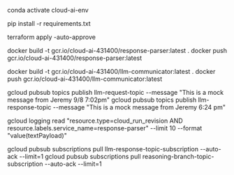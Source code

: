 conda activate cloud-ai-env

pip install -r requirements.txt

terraform apply -auto-approve

docker build -t gcr.io/cloud-ai-431400/response-parser:latest .
docker push gcr.io/cloud-ai-431400/response-parser:latest


docker build -t gcr.io/cloud-ai-431400/llm-communicator:latest . 
docker push gcr.io/cloud-ai-431400/llm-communicator:latest

gcloud pubsub topics publish llm-request-topic --message "This is a mock message from Jeremy 9/8 7:02pm"
gcloud pubsub topics publish llm-response-topic --message "This is a mock message from Jeremy 6:24 pm"

gcloud logging read "resource.type=cloud_run_revision AND resource.labels.service_name=response-parser" --limit 10 --format "value(textPayload)"

gcloud pubsub subscriptions pull llm-response-topic-subscription --auto-ack --limit=1
gcloud pubsub subscriptions pull reasoning-branch-topic-subscription --auto-ack --limit=1

